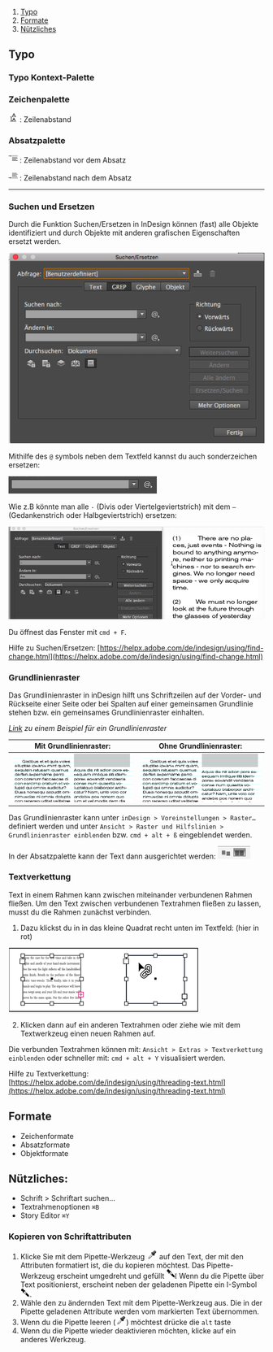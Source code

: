 1. [Typo](#typo)
2. [Formate](#formate)
3. [Nützliches](#n%C3%BCtzliches)

## Typo

### Typo Kontext-Palette

### Zeichenpalette

![](bilder/zeichen_zeilenabstand.png) : Zeilenabstand

### Absatzpalette

![](bilder/abstanddavor.png) : Zeilenabstand vor dem Absatz

![](bilder/abstanddanach.png) : Zeilenabstand nach dem Absatz

---

### Suchen und Ersetzen

Durch die Funktion Suchen/Ersetzen in
InDesign können (fast) alle Objekte identifiziert
und durch Objekte mit anderen
grafischen Eigenschaften ersetzt werden.

![](bilder/suchen-ersetzen.png)

Mithilfe des `@` symbols neben dem Textfeld kannst du auch sonderzeichen ersetzen:

![](bilder/suchen-ersetzen-at.png)

Wie z.B könnte man alle `-` (Divis oder Viertelgeviertstrich) mit dem `—` (Gedankenstrich oder Halbgeviertstrich) ersetzen:

![](bilder/suchen-ersetzen-bsp.gif)

Du öffnest das Fenster mit `cmd + F`.

Hilfe zu Suchen/Ersetzen: [https://helpx.adobe.com/de/indesign/using/find-change.html](https://helpx.adobe.com/de/indesign/using/find-change.html)

### Grundlinienraster

Das Grundlinienraster in inDesign hilft uns Schriftzeilen auf der Vorder- und Rückseite einer Seite oder bei Spalten auf einer gemeinsamen Grundlinie stehen bzw. ein gemeinsames Grundlinienraster einhalten.

*[Link](bilder/Grundlinienraster_Musterseite.pdf) zu einem Beispiel für ein Grundlinienraster*

Mit Grundlinienraster:      | Ohne Grundlinienraster:
---|---
![](bilder/grundlienienraster.jpg) | ![](bilder/grundlienienraster2.jpg)

Das Grundlinienraster kann unter `inDesign > Voreinstellungen > Raster…` definiert werden und unter `Ansicht > Raster und Hilfslinien > Grundlinienraster einblenden` bzw. `cmd + alt + ß` eingeblendet werden.

In der Absatzpalette kann der Text dann ausgerichtet werden:
![](bilder/grundlienienraster_anschalten.png)

### Textverkettung

Text in einem Rahmen kann zwischen miteinander verbundenen Rahmen fließen. Um den Text zwischen verbundenen Textrahmen fließen zu lassen, musst du die Rahmen zunächst verbinden.

1. Dazu klickst du in in das kleine Quadrat recht unten im Textfeld: (hier in rot)

![](bilder/textverkettung.png)

2. Klicken dann auf ein anderen Textrahmen oder ziehe wie mit dem Textwerkzeug einen neuen Rahmen auf.

Die verbunden Textrahmen können mit: `Ansicht > Extras > Textverkettung einblenden` oder schneller mit: `cmd + alt + Y` visualisiert werden.

Hilfe zu Textverkettung: [https://helpx.adobe.com/de/indesign/using/threading-text.html](https://helpx.adobe.com/de/indesign/using/threading-text.html)






## Formate

- Zeichenformate
- Absatzformate
- Objektformate


## Nützliches:
- Schrift > Schriftart suchen…
- Textrahmenoptionen `⌘B`
- Story Editor `⌘Y`

### Kopieren von Schriftattributen
1. Klicke Sie mit dem Pipette-Werkzeug ![](bilder/sampler1.png) auf den Text, der mit den Attributen formatiert ist, die du kopieren möchtest. Das Pipette-Werkzeug erscheint umgedreht und gefüllt ![](bilder/sampler2.png) Wenn du die Pipette über Text positionierst, erscheint neben der geladenen Pipette ein I-Symbol ![](bilder/sampler3.png).
2. Wähle den zu ändernden Text mit dem Pipette-Werkzeug aus.
Die in der Pipette geladenen Attribute werden vom markierten Text übernommen.
3. Wenn du die Pipette leeren (![](bilder/sampler1.png)) möchtest drücke die `alt` taste
3. Wenn du die Pipette wieder deaktivieren möchten, klicke auf ein anderes Werkzeug.
